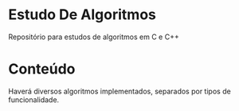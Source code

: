 # Estudo De Algoritmos
Repositório para estudos de algoritmos em C e C++

# Conteúdo
Haverá diversos algoritmos implementados, separados por tipos de funcionalidade.

